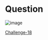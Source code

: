 
# Question #


![image](https://github.com/Riddhiman2005/Cryptopals-Crypto-Challenges/assets/130882317/e7a63e71-d586-4e83-aa40-85c88d3b0bd6)

[Challenge-18](https://cryptopals.com/sets/3/challenges/18)
